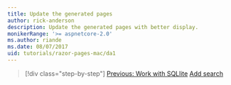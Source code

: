 ```yaml
---
title: Update the generated pages
author: rick-anderson
description: Update the generated pages with better display.
monikerRange: '>= aspnetcore-2.0'
ms.author: riande
ms.date: 08/07/2017
uid: tutorials/razor-pages-mac/da1
---
```


> [!div class="step-by-step"]
> [Previous: Work with SQLlite](xref:tutorials/razor-pages-mac/sql)
> [Add search](xref:tutorials/razor-pages-mac/search)
